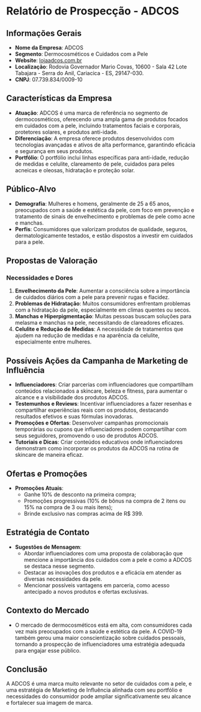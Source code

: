 # Relatório de Prospecção - ADCOS

## Informações Gerais
- **Nome da Empresa**: ADCOS
- **Segmento**: Dermocosméticos e Cuidados com a Pele
- **Website**: [lojaadcos.com.br](https://www.lojaadcos.com.br)
- **Localização**: Rodovia Governador Mario Covas, 10600 - Sala 42 Lote Tabajara - Serra do Anil, Cariacica - ES, 29147-030.
- **CNPJ**: 07.739.834/0009-10

## Características da Empresa
- **Atuação**: ADCOS é uma marca de referência no segmento de dermocosméticos, oferecendo uma ampla gama de produtos focados em cuidados com a pele, incluindo tratamentos faciais e corporais, protetores solares, e produtos anti-idade.
- **Diferenciação**: A empresa oferece produtos desenvolvidos com tecnologias avançadas e ativos de alta performance, garantindo eficácia e segurança em seus produtos.
- **Portfólio**: O portfólio inclui linhas específicas para anti-idade, redução de medidas e celulite, clareamento de pele, cuidados para peles acneicas e oleosas, hidratação e proteção solar.

## Público-Alvo
- **Demografia**: Mulheres e homens, geralmente de 25 a 65 anos, preocupados com a saúde e estética da pele, com foco em prevenção e tratamento de sinais de envelhecimento e problemas de pele como acne e manchas.
- **Perfis**: Consumidores que valorizam produtos de qualidade, seguros, dermatologicamente testados, e estão dispostos a investir em cuidados para a pele.

## Propostas de Valoração 
### Necessidades e Dores
1. **Envelhecimento da Pele**: Aumentar a consciência sobre a importância de cuidados diários com a pele para prevenir rugas e flacidez.
2. **Problemas de Hidratação**: Muitos consumidores enfrentam problemas com a hidratação da pele, especialmente em climas quentes ou secos.
3. **Manchas e Hiperpigmentação**: Muitas pessoas buscam soluções para melasma e manchas na pele, necessitando de clareadores eficazes.
4. **Celulite e Redução de Medidas**: A necessidade de tratamentos que ajudem na redução de medidas e na aparência da celulite, especialmente entre mulheres.

## Possíveis Ações da Campanha de Marketing de Influência
- **Influenciadores**: Criar parcerias com influenciadores que compartilham conteúdos relacionados a skincare, beleza e fitness, para aumentar o alcance e a visibilidade dos produtos ADCOS.
- **Testemunhos e Reviews**: Incentivar influenciadores a fazer resenhas e compartilhar experiências reais com os produtos, destacando resultados efetivos e suas fórmulas inovadoras.
- **Promoções e Ofertas**: Desenvolver campanhas promocionais temporárias ou cupons que influenciadores podem compartilhar com seus seguidores, promovendo o uso de produtos ADCOS.
- **Tutoriais e Dicas**: Criar conteúdos educativos onde influenciadores demonstram como incorporar os produtos da ADCOS na rotina de skincare de maneira eficaz.

## Ofertas e Promoções
- **Promoções Atuais**:
   - Ganhe 10% de desconto na primeira compra;
   - Promoções progressivas (10% de bônus na compra de 2 itens ou 15% na compra de 3 ou mais itens);
   - Brinde exclusivo nas compras acima de R$ 399.

## Estratégia de Contato
- **Sugestões de Mensagem**:
   - Abordar influenciadores com uma proposta de colaboração que mencione a importância dos cuidados com a pele e como a ADCOS se destaca nesse segmento.
   - Destacar as inovações dos produtos e a eficácia em atender as diversas necessidades da pele.
   - Mencionar possíveis vantagens em parceria, como acesso antecipado a novos produtos e ofertas exclusivas.

## Contexto do Mercado
- O mercado de dermocosméticos está em alta, com consumidores cada vez mais preocupados com a saúde e estética da pele. A COVID-19 também gerou uma maior conscientização sobre cuidados pessoais, tornando a prospecção de influenciadores uma estratégia adequada para engajar esse público.

## Conclusão
A ADCOS é uma marca muito relevante no setor de cuidados com a pele, e uma estratégia de Marketing de Influência alinhada com seu portfólio e necessidades do consumidor pode ampliar significativamente seu alcance e fortalecer sua imagem de marca.